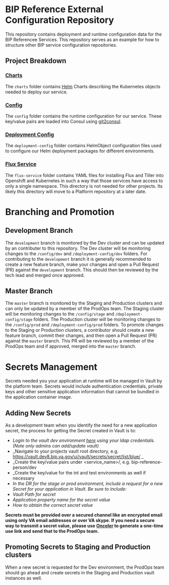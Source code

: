 # BIP Reference External Configuration Repository
This repository contains deployment and runtime configuration data for the BIP Referencee Services. This repository serves as an example for how to structure other BIP service configuration repositories.

## Project Breakdown

### [Charts](charts)
The `charts` folder contains [Helm](https://helm.sh) Charts describing the Kubernetes objects needed to deploy our service.

### [Config](config)
The `config` folder contains the runtime configuration for our service. These key/value pairs are loaded into Consul using [git2consul](https://github.com/breser/git2consul).

### [Deployment Config](deployment-config)
The `deployment-config` folder contains HelmObject configuration files used to configure our Helm deployment packages for different environments.

### [Flux Service](flux-service)
The `flux-service` folder contains YAML files for installing Flux and Tiller into Openshift and Kubernetes in such a way that those services have access to only a single namespace. This directory is not needed for other projects. Its likely this directory will move to a Platform repository at a later date.

# Branching and Promotion

## Development Branch
The `development` branch is monitored by the Dev cluster and can be updated by an contributer to this repository. The Dev cluster will be monitoring changes to the `/config/dev` and `/deployment-config/dev` folders. For contributing to the `development` branch it is generally recommended to create a new feature branch, make your changes and open a Pull Request (PR) against the `development` branch. This should then be reviewed by the tech lead and merged once approved.

## Master Branch
The `master` branch is monitored by the Staging and Production clusters and can only be updated by a member of the ProdOps team. The Staging cluster will be monitoring changes to the `/config/stage` and `/deployment-config/stage` folders. The Production cluster will be monitoring changes to the `/config/prod` and `/deployment-config/prod` folders.
To promote changes to the Staging or Production clusters, a contributor should create a new feature branch, commit their changes, and then open a Pull Request (PR) against the `master` branch. This PR will be reviewed by a member of the ProdOps team and if approved, merged into the `master` branch.

# Secrets Management
Secrets needed you your application at runtime will be managed in Vault by the platform team. Secrets would include authentication credentials, private keys and other sensitive application information that cannot be bundled in the application container image.

## Adding New Secrets
As a development team when you identify the need for a new application secret, the process for getting the Secret created in Vault is to:

* _Login to the vault dev environment [here](https://vault.dev8.bip.va.gov) using your ldap credentials. (Note only admins can add/update vault)_
* _Navigate to your projects vault root directory, e.g. https://vault.dev8.bip.va.gov/ui/vault/secrets/secret/list/blue/ _
* _Create the key/value pairs under <service_name>/<env>, e.g. bip-reference-person/dev
* _Create the key/value for the int and test environments as well if necessary
* _In the DR for the stage or prod environment, include a request for a new Secret for your application in Vault. Be sure to include:_
* _Vault Path for secret_
* _Application property name for the secret value_
* _How to obtain the correct secret value_

__Secrets must be provided over a secured channel like an encrypted email using only VA email addresses or over VA skype. If you need a secure way to transmit a secret value, please use [Onceler](https://onceler.app.cloud.gov/) to generate a one-time use link and send that to the ProdOps team.__

## Promoting Secrets to Staging and Production clusters
When a new secret is requested for the Dev environment, the ProdOps team should go ahead and create secrets in the Staging and Production vault instances as well.
